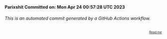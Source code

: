 **Parixshit Committed on: Mon Apr 24 00:57:28 UTC 2023** <!-- 302bd921-68a4-4a21-9cef-c33c969d472b -->

###### This is an automated commit generated by a GitHub Actions workflow.

<div align="right"><sub><sup><a href="https://github.com/Parixshit/AutoCommit.git">Read me</a></sup></sub></div>

